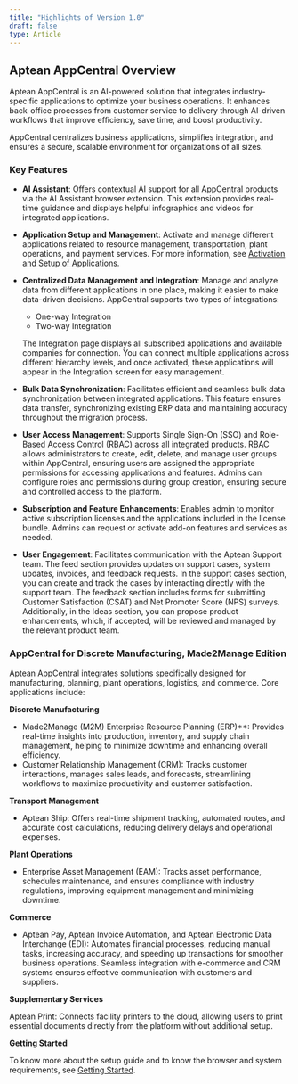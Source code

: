 ```yaml
---
title: "Highlights of Version 1.0"
draft: false
type: Article
---
```

## Aptean AppCentral Overview

Aptean AppCentral is an AI-powered solution that integrates industry-specific applications to optimize your business operations. It enhances back-office processes from customer service to delivery through AI-driven workflows that improve efficiency, save time, and boost productivity.

AppCentral centralizes business applications, simplifies integration, and ensures a secure, scalable environment for organizations of all sizes.
### Key Features

-   **AI Assistant**: Offers contextual AI support for all AppCentral products via the AI Assistant browser extension. This extension provides real-time guidance and displays helpful infographics and videos for integrated applications. 

-   **Application Setup and Management**: Activate and manage different applications related to resource management, transportation, plant operations, and payment services. For more information, see [Activation and Setup of Applications](activate-setup-applications.md). 

-   **Centralized Data Management and Integration**: Manage and analyze data from different applications in one place, making it easier to make data-driven decisions. AppCentral supports two types of integrations:
    -   One-way Integration
    -   Two-way Integration  

    The Integration page displays all subscribed applications and available companies for connection. You can connect multiple applications across different hierarchy levels, and once activated, these applications will appear in the Integration screen for easy management. 

-   **Bulk Data Synchronization**: Facilitates efficient and seamless bulk data synchronization between integrated applications. This feature ensures data transfer, synchronizing existing ERP data and maintaining accuracy throughout the migration process.

-  **User Access Management**: Supports Single Sign-On (SSO) and Role-Based Access Control (RBAC) across all integrated products. RBAC allows administrators to create, edit, delete, and manage user groups within AppCentral, ensuring users are assigned the appropriate permissions for accessing applications and features. Admins can configure roles and permissions during group creation, ensuring secure and controlled access to the platform. 

-   **Subscription and Feature Enhancements**: Enables admin to monitor active subscription licenses and the applications included in the license bundle. Admins can request or activate add-on features and services as needed. 

-   **User Engagement**: Facilitates communication with the Aptean Support team. The feed section provides updates on support cases, system updates, invoices, and feedback requests. In the support cases section, you can create and track the cases by interacting directly with the support team. The feedback section includes forms for submitting Customer Satisfaction (CSAT) and Net Promoter Score (NPS) surveys. Additionally, in the Ideas section, you can propose product enhancements, which, if accepted, will be reviewed and managed by the relevant product team. 

### AppCentral for Discrete Manufacturing, Made2Manage Edition 

 Aptean AppCentral integrates solutions specifically designed for manufacturing, planning, plant operations, logistics, and commerce. Core applications include: 
 
 **Discrete Manufacturing**
-   Made2Manage (M2M) Enterprise Resource Planning (ERP)**: Provides real-time insights into production, inventory, and supply chain management, helping to minimize downtime and enhancing overall efficiency. 
-   Customer Relationship Management (CRM): Tracks customer interactions, manages sales leads, and forecasts, streamlining workflows to maximize productivity and customer satisfaction. 

**Transport Management**

-  Aptean Ship: Offers real-time shipment tracking, automated routes, and accurate cost calculations, reducing delivery delays and operational expenses. 

**Plant Operations** 

-   Enterprise Asset Management (EAM): Tracks asset performance, schedules maintenance, and ensures compliance with industry regulations, improving equipment management and minimizing downtime. 

**Commerce** 

-   Aptean Pay, Aptean Invoice Automation, and Aptean Electronic Data Interchange (EDI): Automates financial processes, reducing manual tasks, increasing accuracy, and speeding up transactions for smoother business operations. Seamless integration with e-commerce and CRM systems ensures effective communication with customers and suppliers. 

**Supplementary Services** 

Aptean Print: Connects facility printers to the cloud, allowing users to print essential documents directly from the platform without additional setup. 

**Getting Started** 

To know more about the setup guide and to know the browser and system requirements, see [Getting Started](getting-started.md).  

 